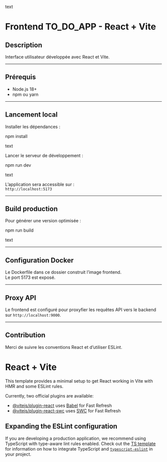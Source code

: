 text
# Frontend TO_DO_APP - React + Vite

## Description

Interface utilisateur développée avec React et Vite.

---

## Prérequis

- Node.js 18+
- npm ou yarn

---

## Lancement local

Installer les dépendances :

npm install

text

Lancer le serveur de développement :

npm run dev

text

L’application sera accessible sur :  
`http://localhost:5173`

---

## Build production

Pour générer une version optimisée :

npm run build

text

---

## Configuration Docker

Le Dockerfile dans ce dossier construit l’image frontend.  
Le port 5173 est exposé.

---

## Proxy API

Le frontend est configuré pour proxyfier les requêtes API vers le backend sur `http://localhost:9000`.

---

## Contribution

Merci de suivre les conventions React et d’utiliser ESLint.


# React + Vite

This template provides a minimal setup to get React working in Vite with HMR and some ESLint rules.

Currently, two official plugins are available:

- [@vitejs/plugin-react](https://github.com/vitejs/vite-plugin-react/blob/main/packages/plugin-react) uses [Babel](https://babeljs.io/) for Fast Refresh
- [@vitejs/plugin-react-swc](https://github.com/vitejs/vite-plugin-react/blob/main/packages/plugin-react-swc) uses [SWC](https://swc.rs/) for Fast Refresh

## Expanding the ESLint configuration

If you are developing a production application, we recommend using TypeScript with type-aware lint rules enabled. Check out the [TS template](https://github.com/vitejs/vite/tree/main/packages/create-vite/template-react-ts) for information on how to integrate TypeScript and [`typescript-eslint`](https://typescript-eslint.io) in your project.
